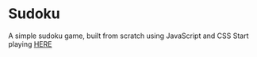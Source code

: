 # Sudoku
A simple sudoku game, built from scratch using JavaScript and CSS
Start playing [HERE](https://m-foda.github.io/Sudoku/)